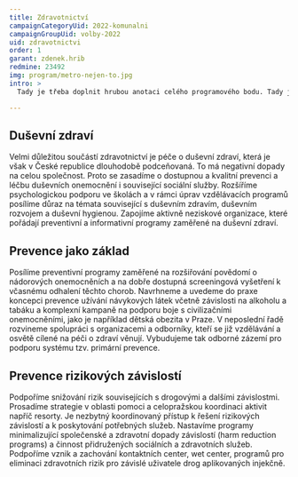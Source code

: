 ```yaml
---
title: Zdravotnictví
campaignCategoryUid: 2022-komunalni
campaignGroupUid: volby-2022
uid: zdravotnictvi
order: 1
garant: zdenek.hrib
redmine: 23492
img: program/metro-nejen-to.jpg
intro: >
  Tady je třeba doplnit hrubou anotaci celého programového bodu. Tady je třeba doplnit hrubou anotaci celého programového bodu.  Tady je třeba doplnit hrubou anotaci celého programového bodu.  Tady je třeba doplnit hrubou anotaci celého programového bodu. 

---
```


## Duševní zdraví
Velmi důležitou součástí zdravotnictví je péče o duševní zdraví, která je však v České republice dlouhodobě podceňovaná. To má negativní dopady na celou společnost. Proto se zasadíme o dostupnou a kvalitní prevenci a léčbu duševních onemocnění i související sociální služby. Rozšíříme psychologickou podporu ve školách a v rámci úprav vzdělávacích programů posílíme důraz na témata související s duševním zdravím, duševním rozvojem a duševní hygienou. Zapojíme aktivně neziskové organizace, které pořádají preventivní a informativní programy zaměřené na duševní zdraví.

## Prevence jako základ
Posílíme preventivní programy zaměřené na rozšiřování povědomí o nádorových onemocněních a na dobře dostupná screeningová vyšetření k včasnému odhalení těchto chorob. Navrhneme a uvedeme do praxe koncepci prevence užívání návykových látek včetně závislosti na alkoholu a tabáku a komplexní kampaně na podporu boje s civilizačními onemocněními, jako je například dětská obezita v Praze. V neposlední řadě rozvineme spolupráci s organizacemi a odborníky, kteří se již vzdělávání a osvětě cílené na péči o zdraví věnují. Vybudujeme tak odborné zázemí pro podporu systému tzv. primární prevence.

## Prevence rizikových závislostí
Podpoříme snižování rizik souvisejících s drogovými a dalšími závislostmi. Prosadíme strategie v oblasti pomoci a celopražskou koordinaci aktivit napříč resorty. Je nezbytný koordinovaný přístup k řešení rizikových závislostí a k poskytování potřebných služeb. Nastavíme programy minimalizující společenské a zdravotní dopady závislostí (harm reduction programs) a činnost přidružených sociálních a zdravotních služeb. Podpoříme vznik a zachování kontaktních center, wet center, programů pro eliminaci zdravotních rizik pro závislé uživatele drog aplikovaných injekčně.
